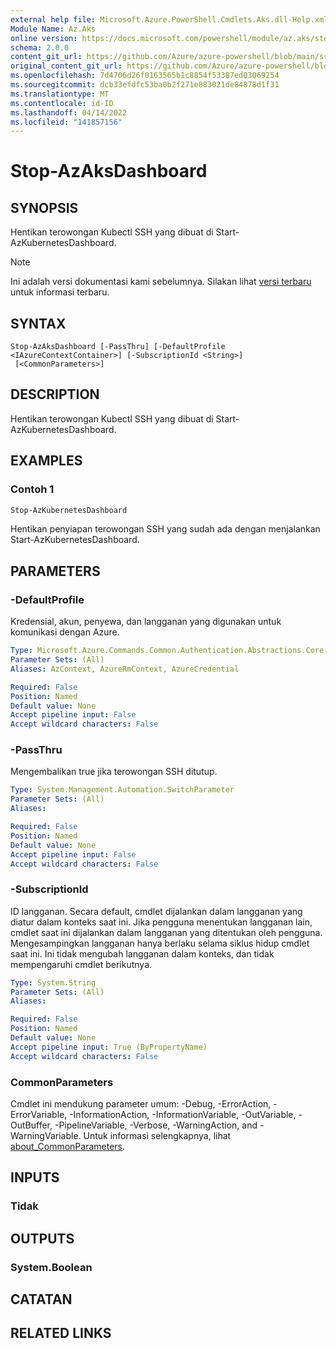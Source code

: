 ```yaml
---
external help file: Microsoft.Azure.PowerShell.Cmdlets.Aks.dll-Help.xml
Module Name: Az.Aks
online version: https://docs.microsoft.com/powershell/module/az.aks/stop-azaksdashboard
schema: 2.0.0
content_git_url: https://github.com/Azure/azure-powershell/blob/main/src/Aks/Aks/help/Stop-AzAksDashboard.md
original_content_git_url: https://github.com/Azure/azure-powershell/blob/main/src/Aks/Aks/help/Stop-AzAksDashboard.md
ms.openlocfilehash: 7d4706d26f0163565b1c8854f53387ed03069254
ms.sourcegitcommit: dcb33efdfc53ba0b2f271e883021de84878d1f31
ms.translationtype: MT
ms.contentlocale: id-ID
ms.lasthandoff: 04/14/2022
ms.locfileid: "141857156"
---
```

# Stop-AzAksDashboard

## SYNOPSIS
Hentikan terowongan Kubectl SSH yang dibuat di Start-AzKubernetesDashboard.

> [!NOTE]
>Ini adalah versi dokumentasi kami sebelumnya. Silakan lihat [versi terbaru](/powershell/module/az.aks/stop-azaksdashboard) untuk informasi terbaru.

## SYNTAX

```
Stop-AzAksDashboard [-PassThru] [-DefaultProfile <IAzureContextContainer>] [-SubscriptionId <String>]
 [<CommonParameters>]
```

## DESCRIPTION
Hentikan terowongan Kubectl SSH yang dibuat di Start-AzKubernetesDashboard.

## EXAMPLES

### Contoh 1
```powershell
Stop-AzKubernetesDashboard
```

Hentikan penyiapan terowongan SSH yang sudah ada dengan menjalankan Start-AzKubernetesDashboard.

## PARAMETERS

### -DefaultProfile
Kredensial, akun, penyewa, dan langganan yang digunakan untuk komunikasi dengan Azure.

```yaml
Type: Microsoft.Azure.Commands.Common.Authentication.Abstractions.Core.IAzureContextContainer
Parameter Sets: (All)
Aliases: AzContext, AzureRmContext, AzureCredential

Required: False
Position: Named
Default value: None
Accept pipeline input: False
Accept wildcard characters: False
```

### -PassThru
Mengembalikan true jika terowongan SSH ditutup.

```yaml
Type: System.Management.Automation.SwitchParameter
Parameter Sets: (All)
Aliases:

Required: False
Position: Named
Default value: None
Accept pipeline input: False
Accept wildcard characters: False
```

### -SubscriptionId
ID langganan.
Secara default, cmdlet dijalankan dalam langganan yang diatur dalam konteks saat ini. Jika pengguna menentukan langganan lain, cmdlet saat ini dijalankan dalam langganan yang ditentukan oleh pengguna.
Mengesampingkan langganan hanya berlaku selama siklus hidup cmdlet saat ini. Ini tidak mengubah langganan dalam konteks, dan tidak mempengaruhi cmdlet berikutnya.

```yaml
Type: System.String
Parameter Sets: (All)
Aliases:

Required: False
Position: Named
Default value: None
Accept pipeline input: True (ByPropertyName)
Accept wildcard characters: False
```

### CommonParameters
Cmdlet ini mendukung parameter umum: -Debug, -ErrorAction, -ErrorVariable, -InformationAction, -InformationVariable, -OutVariable, -OutBuffer, -PipelineVariable, -Verbose, -WarningAction, and -WarningVariable. Untuk informasi selengkapnya, lihat [about_CommonParameters](http://go.microsoft.com/fwlink/?LinkID=113216).

## INPUTS

### Tidak

## OUTPUTS

### System.Boolean

## CATATAN

## RELATED LINKS
